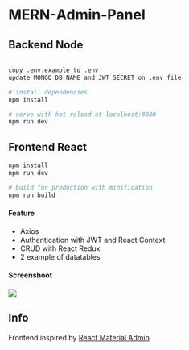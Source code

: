# MERN-Admin-Panel

## Backend Node

``` bash

copy .env.example to .env
update MONGO_DB_NAME and JWT_SECRET on .env file

# install dependencies
npm install

# serve with hot reload at localhost:8080
npm run dev

```

## Frontend React

``` bash
npm install
npm run dev

# build for production with minification
npm run build

```
#### Feature

* Axios
* Authentication with JWT and React Context
* CRUD with React Redux
* 2 example of datatables


#### Screenshoot
![](https://i.ibb.co/6YFjjPG/crud1.png)


Info
------------
Frontend inspired by [React Material Admin](https://github.com/flatlogic/react-material-admin)

